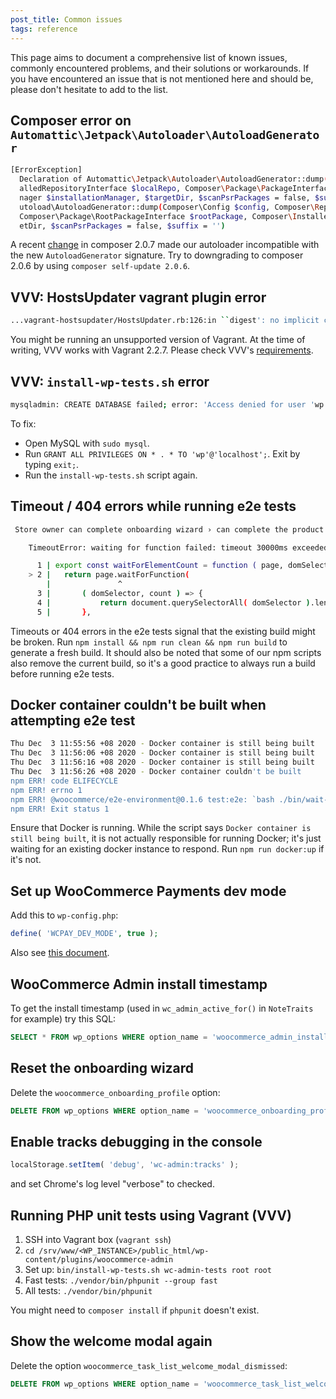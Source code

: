 ```yaml
---
post_title: Common issues
tags: reference
---
```


This page aims to document a comprehensive list of known issues, commonly encountered problems, and their solutions or workarounds. If you have encountered an issue that is not mentioned here and should be, please don't hesitate to add to the list.

## Composer error on `Automattic\Jetpack\Autoloader\AutoloadGenerator`

```bash
[ErrorException]
  Declaration of Automattic\Jetpack\Autoloader\AutoloadGenerator::dump(Composer\Config $config, Composer\Repository\Inst
  alledRepositoryInterface $localRepo, Composer\Package\PackageInterface $mainPackage, Composer\Installer\InstallationMa
  nager $installationManager, $targetDir, $scanPsrPackages = false, $suffix = NULL) should be compatible with Composer\A
  utoload\AutoloadGenerator::dump(Composer\Config $config, Composer\Repository\InstalledRepositoryInterface $localRepo,
  Composer\Package\RootPackageInterface $rootPackage, Composer\Installer\InstallationManager $installationManager, $targ
  etDir, $scanPsrPackages = false, $suffix = '')
```

A recent [change](https://github.com/composer/composer/commit/b574f10d9d68acfeb8e36cad0b0b25a090140a3b#diff-67d1dfefa9c7b1c7e0b04b07274628d812f82cd82fae635c0aeba643c02e8cd8) in composer 2.0.7 made our autoloader incompatible with the new `AutoloadGenerator` signature. Try to downgrading to composer 2.0.6 by using `composer self-update 2.0.6`.

## VVV: HostsUpdater vagrant plugin error

```bash
...vagrant-hostsupdater/HostsUpdater.rb:126:in ``digest': no implicit conversion of nil into String (TypeError)
```

You might be running an unsupported version of Vagrant. At the time of writing, VVV works with Vagrant 2.2.7. Please check VVV's [requirements](https://github.com/Varying-Vagrant-Vagrants/VVV#minimum-system-requirements).

## VVV: `install-wp-tests.sh` error

```bash
mysqladmin: CREATE DATABASE failed; error: 'Access denied for user 'wp'@'localhost' to database 'wordpress-one-tests''
```

To fix:

- Open MySQL with `sudo mysql`.
- Run `GRANT ALL PRIVILEGES ON * . * TO 'wp'@'localhost';`. Exit by typing `exit;`.
- Run the `install-wp-tests.sh` script again.

## Timeout / 404 errors while running e2e tests

```bash
 Store owner can complete onboarding wizard › can complete the product types section

    TimeoutError: waiting for function failed: timeout 30000ms exceeded

      1 | export const waitForElementCount = function ( page, domSelector, count ) {
    > 2 | 	return page.waitForFunction(
        | 	            ^
      3 | 		( domSelector, count ) => {
      4 | 			return document.querySelectorAll( domSelector ).length === count;
      5 | 		},
```

Timeouts or 404 errors in the e2e tests signal that the existing build might be broken. Run `npm install && npm run clean && npm run build` to generate a fresh build. It should also be noted that some of our npm scripts also remove the current build, so it's a good practice to always run a build before running e2e tests.

## Docker container couldn't be built when attempting e2e test

```bash
Thu Dec  3 11:55:56 +08 2020 - Docker container is still being built
Thu Dec  3 11:56:06 +08 2020 - Docker container is still being built
Thu Dec  3 11:56:16 +08 2020 - Docker container is still being built
Thu Dec  3 11:56:26 +08 2020 - Docker container couldn't be built
npm ERR! code ELIFECYCLE
npm ERR! errno 1
npm ERR! @woocommerce/e2e-environment@0.1.6 test:e2e: `bash ./bin/wait-for-build.sh && ./bin/e2e-test-integration.js`
npm ERR! Exit status 1
```

Ensure that Docker is running. While the script says `Docker container is still being built`, it is not actually responsible for running Docker; it's just waiting for an existing docker instance to respond. Run `npm run docker:up` if it's not.

## Set up WooCommerce Payments dev mode

Add this to `wp-config.php`:

```php
define( 'WCPAY_DEV_MODE', true );
```

Also see [this document](https://woo.com/document/payments/testing/dev-mode).

## WooCommerce Admin install timestamp

To get the install timestamp (used in `wc_admin_active_for()` in `NoteTraits` for example) try this SQL:

```sql
SELECT * FROM wp_options WHERE option_name = 'woocommerce_admin_install_timestamp'
```

## Reset the onboarding wizard

Delete the `woocommerce_onboarding_profile` option:

```sql
DELETE FROM wp_options WHERE option_name = 'woocommerce_onboarding_profile'
```

## Enable tracks debugging in the console

```javascript
localStorage.setItem( 'debug', 'wc-admin:tracks' );
```

and set Chrome's log level "verbose" to checked.

## Running PHP unit tests using Vagrant (VVV)

1. SSH into Vagrant box (`vagrant ssh`)
2. `cd /srv/www/<WP_INSTANCE>/public_html/wp-content/plugins/woocommerce-admin`
3. Set up: `bin/install-wp-tests.sh wc-admin-tests root root`
4. Fast tests: `./vendor/bin/phpunit --group fast`
5. All tests: `./vendor/bin/phpunit`

You might need to `composer install` if `phpunit` doesn't exist.

## Show the welcome modal again

Delete the option `woocommerce_task_list_welcome_modal_dismissed`:

```sql
DELETE FROM wp_options WHERE option_name = 'woocommerce_task_list_welcome_modal_dismissed'
```
